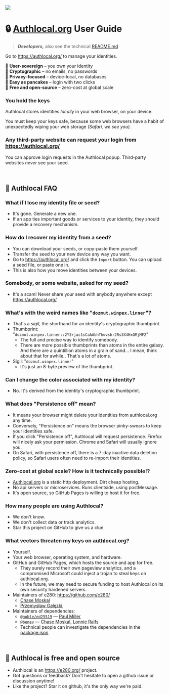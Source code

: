 
![](https://i.imgur.com/Ao6piCO.png)

# 🔒 [Authlocal.org](https://authlocal.org/) User Guide
> ***Developers,*** also see the technical [README.md](README.md)

Go to https://authlocal.org/ to manage your identities.

🗽 **User-sovereign** – you own your identity  
🔑 **Cryptographic** – no emails, no passwords  
🥷 **Privacy-focused** – device-local, no databases  
🥞 **Easy as pancakes** – login with two clicks  
💖 **Free and open-source** – zero-cost at global scale  

### You hold the keys

Authlocal stores identities *locally* in your web browser, on your device.

You must keep your keys safe, because some web browsers have a habit of unexpectedly wiping your web storage *(Safari, we see you).*

### Any third-party website can request your login from https://authlocal.org/

You can approve login requests in the Authlocal popup. Third-party websites *never* see your seed.

<br/>

## 🤔 Authlocal FAQ

### What if I lose my identity file or seed?
- It's gone. Generate a new one.
- If an app ties important goods or services to your identity, they should provide a recovery mechanism.

### How do I recover my identity from a seed?
- You can download your seeds, or copy-paste them yourself.
- Transfer the seed to your new device any way you want.
- Go to https://authlocal.org/ and click the `Import` button. You can upload a seed file, or paste one in.
- This is also how you move identities between your devices.

### Somebody, or some website, asked for my seed?
- It's a scam! Never share your seed with anybody anywhere except https://authlocal.org/

### What's with the weird names like "`dozmut.winpex.linner`"?
- That's a *sigil*, the shorthand for an identity's cryptographic thumbprint.
- Thumbprint: "`dozmut.winpex.linner::2Y3rjac1sCaAAbhThwvshr2Rs3X4HxGMjMF2`"
  - The full and precise way to identify somebody.
  - There are more possible thumbprints than atoms in the entire galaxy. And there are a quintillion atoms in a grain of sand... I mean, think about that for awhile.. That's a lot of atoms.
- Sigil: "`dozmut.winpex.linner`"
  - It's just an 8-byte preview of the thumbprint.

### Can I change the color associated with my identity?
- No. It's derived from the identity's cryptographic thumbprint.

### What does "Persistence off" mean?
- It means your browser might delete your identities from authlocal.org any time.
- Conversely, "Persistence on" means the browser pinky-swears to keep your identities safe.
- If you click "Persistence off", Authlocal will request persistence. Firefox will nicely ask your permission. Chrome and Safari will usually ignore you.
- On Safari, with persistence off, there is a 7-day inactive data deletion policy, so Safari users often need to re-import their identities.

### Zero-cost at global scale? How is it technically possible!?
- [Authlocal.org](https://authlocal.org/) is a static http deployment. Dirt cheap hosting.
- No api servers or microservices. Runs clientside, using postMessage.
- It's open source, so GitHub Pages is willing to host it for free.

### How many people are using Authlocal?
- We don't know.
- We don't collect data or track analytics.
- Star this project on GitHub to give us a clue.

### What vectors threaten my keys on [authlocal.org](https://authlocal.org/)?
- Yourself.
- Your web browser, operating system, and hardware.
- GitHub and GitHub Pages, which hosts the source and app for free.
  - They surely record their own pageview analytics, and a compromised Microsoft could inject a trojan to steal keys on authlocal.org.
  - In the future, we may need to secure funding to host Authlocal on its own security hardened servers.
- Maintainers of e280: https://github.com/e280/
  - [Chase Moskal](https://github.com/chase-moskal/)
  - [Przemysław Gałęzki](https://github.com/zenkyuv),
- Maintainers of dependencies:
  - [`@noble/ed25519`](https://github.com/paulmillr/noble-ed25519) — [Paul Miller](https://github.com/paulmillr)
  - [`@benev`](https://github.com/benevolent-games) — [Chase Moskal](https://github.com/chase-moskal/), [Lonnie Ralfs](https://github.com/lonnie-ralfs/)
  - Technical people can investigate the dependencies in the [package.json](package.json)

<br/>

## 💖 Authlocal is free and open source
- Authlocal is an https://e280.org/ project.
- Got questions or feedback? Don't hesitate to open a github issue or discussion anytime!
- Like the project? Star it on github, it's the only way we're paid.

